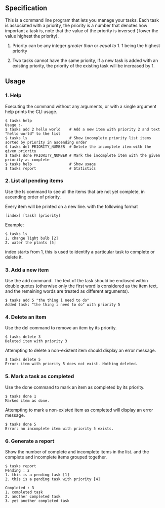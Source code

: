 ## Specification

This is a command line program that lets you manage your tasks. Each task is associated with a priority, the priority is a number that denotes how important a task is, note that the value of the priority is inversed ( lower the value highest the priority).

1. Priority can be any integer _greater than_ or _equal to_ 1. 1 being the highest priority

2. Two tasks cannot have the same priority, If a new task is added with an existing priority, the priority of the existing task will be increased by 1.

## Usage

### 1. Help

Executing the command without any arguments, or with a single argument help prints the CLI usage.

```
$ tasks help
Usage :-
$ tasks add 2 hello world    # Add a new item with priority 2 and text "hello world" to the list
$ tasks ls                   # Show incomplete priority list items sorted by priority in ascending order
$ tasks del PRIORITY_NUMBER  # Delete the incomplete item with the given priority
$ tasks done PRIORITY_NUMBER # Mark the incomplete item with the given priority as complete
$ tasks help                 # Show usage
$ tasks report               # Statistics
```

### 2. List all pending items

Use the ls command to see all the items that are not yet complete, in ascending order of priority.

Every item will be printed on a new line. with the following format

```
[index] [task] [priority]
```

Example:

```
$ tasks ls
1. change light bulb [2]
2. water the plants [5]
```

index starts from 1, this is used to identify a particular task to complete or delete it.

### 3. Add a new item

Use the add command. The text of the task should be enclosed within double quotes (otherwise only the first word is considered as the item text, and the remaining words are treated as different arguments).

```
$ tasks add 5 "the thing i need to do"
Added task: "the thing i need to do" with priority 5
```

### 4. Delete an item

Use the del command to remove an item by its priority.

```
$ tasks delete 3
Deleted item with priority 3
```

Attempting to delete a non-existent item should display an error message.

```
$ tasks delete 5
Error: item with priority 5 does not exist. Nothing deleted.
```

### 5. Mark a task as completed

Use the done command to mark an item as completed by its priority.

```
$ tasks done 1
Marked item as done.
```

Attempting to mark a non-existed item as completed will display an error message.

```
$ tasks done 5
Error: no incomplete item with priority 5 exists.
```

### 6. Generate a report

Show the number of complete and incomplete items in the list. and the complete and incomplete items grouped together.

```
$ tasks report
Pending : 2
1. this is a pending task [1]
2. this is a pending task with priority [4]

Completed : 3
1. completed task
2. another completed task
3. yet another completed task
```
